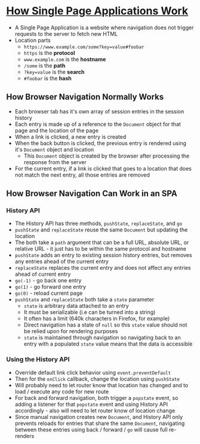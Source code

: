 # [How Single Page Applications Work](https://medium.com/@pshrmn/demystifying-single-page-applications-3068d0555d46)

* A Single Page Application is a website where navigation does not trigger requests to the server to fetch new HTML
* Location parts
  * `https://www.example.com/some?key=value#foobar`
  * `https` is the **protocol**
  * `www.example.com` is the **hostname**
  * `/some` is the **path**
  * `?key=value` is the **search**
  * `#foobar` is the **hash**

## How Browser Navigation Normally Works

* Each browser tab has it's own array of session entries in the session history
* Each entry is made up of a reference to the `Document` object for that page and the location of the page
* When a link is clicked, a new entry is created
* When the back button is clicked, the previous entry is rendered using it's `Document` object and location
  * This `Document` object is created by the browser after processing the response from the server
* For the current entry, if a link is clicked that goes to a location that does not match the next entry, all those entries are removed

## How Browser Navigation Can Work in an SPA

### History API

* The History API has three methods, `pushState`, `replaceState`, and `go`
* `pushState` and `replaceState` reuse the same `Document` but updating the location
* The both take a `path` argument that can be a full URL, absolute URL, or relative URL - it just has to be within the same protocol and hostname
* `pushState` adds an entry to existing session history entries, but removes any entries ahead of the current entry
* `replaceState` replaces the current entry and does not affect any entries ahead of current entry
* `go(-1)` - go back one entry
* `go(1)` - go forward one entry
* `go(0)` - reload current page
* `pushState` and `replaceState` both take a `state` parameter
  * `state` is arbitrary data attached to an entry
  * It must be serializable (i.e can be turned into a string)
  * It often has a limit (640k characters in Firefox, for example)
  * Direct navigation has a state of `null` so this `state` value should not be relied upon for rendering purposes
  * `state` is maintained through navigation so navigating back to an entry with a populated `state` value means that the data is accessible

### Using the History API

* Override default link click behavior using `event.preventDefault`
* Then for the `onClick` callback, change the location using `pushState`
* Will probably need to let router know that location has changed and to load / execute any code for new route
* For back and forward navigation, both trigger a `popstate` event, so adding a listener for that `popstate` event and using History API accordingly - also will need to let router know of location change
* Since manual navigation creates new `Document`, and History API only prevents reloads for entries that share the same `Document`, navigating between these entries using back / forward / `go` will cause full re-renders
